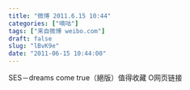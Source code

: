 ```yaml
---
title: "微博 2011.6.15 10:44"
categories: ["嘀咕"]
tags: ["来自微博 weibo.com"]
draft: false
slug: "lBvK9e"
date: "2011-06-15 10:44:00"
---
```


<p>SES－dreams come true（絕版）值得收藏 O网页链接 ​​​​</p>
